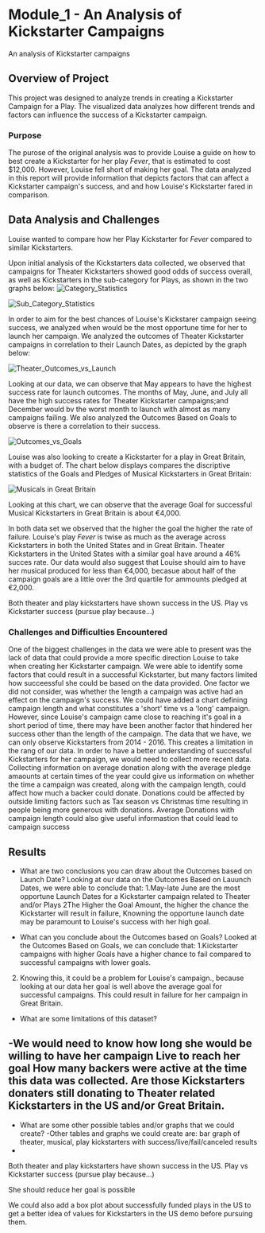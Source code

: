 # Module_1 - An Analysis of Kickstarter Campaigns
An analysis of Kickstarter campaigns

## Overview of Project
This project was designed to analyze trends in creating a Kickstarter Campaign for a Play. The visualized data analyzes how different trends and factors can influence the success of a Kickstarter campaign. 
### Purpose
The purose of the original analysis was to provide Louise a guide on how to best create a Kickstarter for her play _Fever_, that is estimated to cost $12,000. However, Louise fell short of making her goal. The data analyzed in this report will provide information that depicts factors that can affect a Kickstarter campaign's success, and and how Louise's Kickstarter fared in comparison.

## Data Analysis and Challenges
Louise wanted to compare how her Play Kickstarter for _Fever_ compared to similar Kickstarters. 

Upon initial analysis of the Kickstarters data collected, we observed that campaigns for Theater Kickstarters showed good odds of success overall, as well as Kickstarters in the sub-category for Plays, as shown in the two graphs below:
![Category_Statistics](https://user-images.githubusercontent.com/84881187/121796085-660c5b80-cbe4-11eb-94fd-c44f70c56ee1.png)

![Sub_Category_Statistics](https://user-images.githubusercontent.com/84881187/121794602-a3b6b780-cbd7-11eb-8e4a-e0ca2f354c6d.png)

In order to aim for the best chances of Louise's Kickstarer campaign seeing success, we analyzed when would  be the most opportune time for her to launch her campaign. We analyzed the outcomes of Theater Kickstarter campaigns in correlation to their Launch Dates, as depicted by the graph below:

![Theater_Outcomes_vs_Launch](https://user-images.githubusercontent.com/84881187/121792909-6f87ca80-cbc8-11eb-8021-5388f5eb52da.png)

Looking at our data, we can observe that May appears to have the highest success rate for launch outcomes.
The months of May, June, and July all have the high success rates for Theater Kickstarter campaigns;and December would bv the worst month to launch with almost as many campaigns failing. 
We also analyzed the Outcomes Based on Goals to observe is there a correlation to their success.

![Outcomes_vs_Goals](https://user-images.githubusercontent.com/84881187/121792910-7282bb00-cbc8-11eb-9c3e-527593a34696.png)

Louise was also looking to create a Kickstarter for a play in Great Britain, with a budget of. The chart below displays compares the discriptive statistics of the Goals and Pledges of Musical Kickstarters in Great Britain: 

![Musicals in Great Britain](https://user-images.githubusercontent.com/84881187/121795104-7966f900-cbdb-11eb-83c4-f2eb95cb045c.png)

Looking at this chart, we can observe that the average Goal for successful Musical Kickstarters in Great Britain is about €4,000. 

In both data set we observed that the higher the goal the higher the rate of failure. Louise's play _Fever_ is twise as much as the average across Kickstarters in both the United States and in Great Britain. Theater Kickstarters in the United States with a similar goal have around a 46% succes rate. Our data would also suggest that Louise should aim to have her musical produced for less than €4,000, becasue about half of the campaign goals are a little over the 3rd quartile for ammounts pledged at €2,000.

Both theater and play kickstarters have shown success in the US. Play vs Kickstarter success (pursue play because...)

### Challenges and Difficulties Encountered

One of the biggest challenges in the data we were able to present was the lack of data that could provide a more specific direction Louise to take when creating her Kickstarter campaign. We were able to identify some factors that could result in a successful Kickstarter, but many factors limited how succeessful she could be based on the data provided. One factor we did not consider, was whether the length a campaign was active had an effect on the campaign's success. We could have added a chart defining campaign length and what constitutes a 'short' time vs a 'long' campaign. However, since Louise's campaign came close to reaching it's goal in a short period of time, there may have been another factor that hindered her success other than the length of the campaign.  The data that we have, we can only observe Kickstarters from 2014 - 2016. This creates a limitation in the rang of our data. In order to have a better understanding of successful Kickstarters for her campaign, we would need to collect more recent data. Collecting  information on average donation along with the average pledge amaounts at certain times of the year could give us information on whether the time a campaign was created, along with the campaign length, could affect how much a backer could donate. Donations could be affected by outside limiting factors such as Tax season vs Christmas time resulting in people being more generous with donations. Average Donations with campaign length could also give useful informastion that could lead to campaign success

## Results

- What are two conclusions you can draw about the Outcomes based on Launch Date?
Looking at our data on the Outcomes Based on Lauunch Dates, we were able to conclude that:
 1.May-late June are the most opportune Launch Dates for a Kickstarter campaign related to Theater and/or Plays
 2The Higher the Goal Amount, the higher the chance the Kickstarter will result in failure,
 Knowning the opportune launch date may be paramount to Louise's success with her high goal.

- What can you conclude about the Outcomes based on Goals?
Looked at the Outcomes Based on Goals, we can conclude that:
 1.Kickstarter campaigns with higher Goals have a higher chance to fail compared to successful campaigns with lower goals.
 2. Knowing this, it could be a problem for Louise's campaign., because looking at our data her goal is well above the average goal for successful campaigns. This could result in failure for her campaign in Great Britain.

- What are some limitations of this dataset?

-We would need to know how long she would be willing to have her campaign Live to reach her goal
How many backers were active at the time this data was collected. Are those Kickstarters donaters still donating to Theater related Kickstarters in the US and/or Great Britain.
-
- What are some other possible tables and/or graphs that we could create?
-Other tables and graphs we could create are: bar graph of theater, musical, play kickstarters with success/live/fail/canceled results
-
 Both theater and play kickstarters have shown success in the US. Play vs Kickstarter success (pursue play because...)

She should reduce her goal is possible

We could also add a box plot about successfully funded plays in the US to get a better idea of values for Kickstarters in the US demo before pursuing them.


